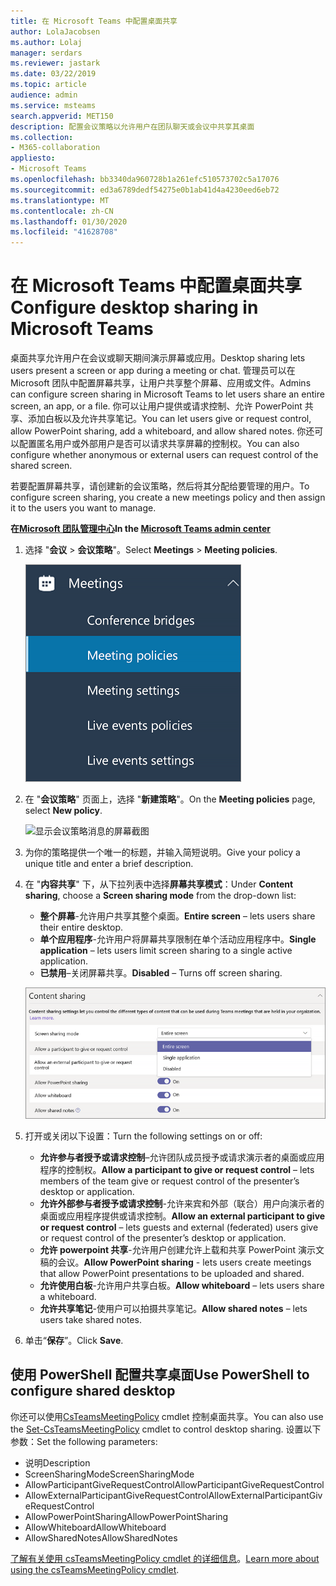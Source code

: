 ```yaml
---
title: 在 Microsoft Teams 中配置桌面共享
author: LolaJacobsen
ms.author: Lolaj
manager: serdars
ms.reviewer: jastark
ms.date: 03/22/2019
ms.topic: article
audience: admin
ms.service: msteams
search.appverid: MET150
description: 配置会议策略以允许用户在团队聊天或会议中共享其桌面
ms.collection:
- M365-collaboration
appliesto:
- Microsoft Teams
ms.openlocfilehash: bb3340da960728b1a261efc510573702c5a17076
ms.sourcegitcommit: ed3a6789dedf54275e0b1ab41d4a4230eed6eb72
ms.translationtype: MT
ms.contentlocale: zh-CN
ms.lasthandoff: 01/30/2020
ms.locfileid: "41628708"
---
```

<a name="configure-desktop-sharing-in-microsoft-teams"></a><span data-ttu-id="97b88-103">在 Microsoft Teams 中配置桌面共享</span><span class="sxs-lookup"><span data-stu-id="97b88-103">Configure desktop sharing in Microsoft Teams</span></span>
============================================

<span data-ttu-id="97b88-104">桌面共享允许用户在会议或聊天期间演示屏幕或应用。</span><span class="sxs-lookup"><span data-stu-id="97b88-104">Desktop sharing lets users present a screen or app during a meeting or chat.</span></span> <span data-ttu-id="97b88-105">管理员可以在 Microsoft 团队中配置屏幕共享，让用户共享整个屏幕、应用或文件。</span><span class="sxs-lookup"><span data-stu-id="97b88-105">Admins can configure screen sharing in Microsoft Teams to let users share an entire screen, an app, or a file.</span></span> <span data-ttu-id="97b88-106">你可以让用户提供或请求控制、允许 PowerPoint 共享、添加白板以及允许共享笔记。</span><span class="sxs-lookup"><span data-stu-id="97b88-106">You can let users give or request control, allow PowerPoint sharing, add a whiteboard, and allow shared notes.</span></span> <span data-ttu-id="97b88-107">你还可以配置匿名用户或外部用户是否可以请求共享屏幕的控制权。</span><span class="sxs-lookup"><span data-stu-id="97b88-107">You can also configure whether anonymous or external users can request control of the shared screen.</span></span>

<span data-ttu-id="97b88-108">若要配置屏幕共享，请创建新的会议策略，然后将其分配给要管理的用户。</span><span class="sxs-lookup"><span data-stu-id="97b88-108">To configure screen sharing, you create a new meetings policy and then assign it to the users you want to manage.</span></span>

<span data-ttu-id="97b88-109">**在[Microsoft 团队管理中心](https://admin.teams.microsoft.com/)**</span><span class="sxs-lookup"><span data-stu-id="97b88-109">**In the [Microsoft Teams admin center](https://admin.teams.microsoft.com/)**</span></span>

1. <span data-ttu-id="97b88-110">选择 "**会议** > **会议策略**"。</span><span class="sxs-lookup"><span data-stu-id="97b88-110">Select **Meetings** > **Meeting policies**.</span></span>

    ![显示所选会议策略的屏幕截图](media/configure-desktop-sharing-image1.png)

2. <span data-ttu-id="97b88-112">在 "**会议策略**" 页面上，选择 "**新建策略**"。</span><span class="sxs-lookup"><span data-stu-id="97b88-112">On the **Meeting policies** page, select **New policy**.</span></span>

    ![显示会议策略消息的屏幕截图](media/configure-desktop-sharing-image2.png)

3. <span data-ttu-id="97b88-114">为你的策略提供一个唯一的标题，并输入简短说明。</span><span class="sxs-lookup"><span data-stu-id="97b88-114">Give your policy a unique title and enter a brief description.</span></span>

4. <span data-ttu-id="97b88-115">在 "**内容共享**" 下，从下拉列表中选择**屏幕共享模式**：</span><span class="sxs-lookup"><span data-stu-id="97b88-115">Under **Content sharing**, choose a **Screen sharing mode** from the drop-down list:</span></span>

   - <span data-ttu-id="97b88-116">**整个屏幕**-允许用户共享其整个桌面。</span><span class="sxs-lookup"><span data-stu-id="97b88-116">**Entire screen** – lets users share their entire desktop.</span></span>
   - <span data-ttu-id="97b88-117">**单个应用程序**-允许用户将屏幕共享限制在单个活动应用程序中。</span><span class="sxs-lookup"><span data-stu-id="97b88-117">**Single application** – lets users limit screen sharing to a single active application.</span></span>
   - <span data-ttu-id="97b88-118">**已禁用**–关闭屏幕共享。</span><span class="sxs-lookup"><span data-stu-id="97b88-118">**Disabled** – Turns off screen sharing.</span></span>

    ![显示共享模式选项的屏幕截图](media/configure-desktop-sharing-image3.png)

5. <span data-ttu-id="97b88-120">打开或关闭以下设置：</span><span class="sxs-lookup"><span data-stu-id="97b88-120">Turn the following settings on or off:</span></span>

    - <span data-ttu-id="97b88-121">**允许参与者授予或请求控制**–允许团队成员授予或请求演示者的桌面或应用程序的控制权。</span><span class="sxs-lookup"><span data-stu-id="97b88-121">**Allow a participant to give or request control** – lets members of the team give or request control of the presenter’s desktop or application.</span></span>
    - <span data-ttu-id="97b88-122">**允许外部参与者授予或请求控制**-允许来宾和外部（联合）用户向演示者的桌面或应用程序提供或请求控制。</span><span class="sxs-lookup"><span data-stu-id="97b88-122">**Allow an external participant to give or request control** – lets guests and external (federated) users give or request control of the presenter’s desktop or application.</span></span>
    - <span data-ttu-id="97b88-123">**允许 powerpoint 共享**-允许用户创建允许上载和共享 PowerPoint 演示文稿的会议。</span><span class="sxs-lookup"><span data-stu-id="97b88-123">**Allow PowerPoint sharing** - lets users create meetings that allow PowerPoint presentations to be uploaded and shared.</span></span>
    - <span data-ttu-id="97b88-124">**允许使用白板**-允许用户共享白板。</span><span class="sxs-lookup"><span data-stu-id="97b88-124">**Allow whiteboard** – lets users share a whiteboard.</span></span>
    - <span data-ttu-id="97b88-125">**允许共享笔记**-使用户可以拍摄共享笔记。</span><span class="sxs-lookup"><span data-stu-id="97b88-125">**Allow shared notes** – lets users take shared notes.</span></span>

6. <span data-ttu-id="97b88-126">单击“**保存**”。</span><span class="sxs-lookup"><span data-stu-id="97b88-126">Click **Save**.</span></span>

## <a name="use-powershell-to-configure-shared-desktop"></a><span data-ttu-id="97b88-127">使用 PowerShell 配置共享桌面</span><span class="sxs-lookup"><span data-stu-id="97b88-127">Use PowerShell to configure shared desktop</span></span>

<span data-ttu-id="97b88-128">你还可以使用[CsTeamsMeetingPolicy](https://docs.microsoft.com/powershell/module/skype/set-csteamsmeetingpolicy?view=skype-ps) cmdlet 控制桌面共享。</span><span class="sxs-lookup"><span data-stu-id="97b88-128">You can also use the [Set-CsTeamsMeetingPolicy](https://docs.microsoft.com/powershell/module/skype/set-csteamsmeetingpolicy?view=skype-ps) cmdlet to control desktop sharing.</span></span> <span data-ttu-id="97b88-129">设置以下参数：</span><span class="sxs-lookup"><span data-stu-id="97b88-129">Set the following parameters:</span></span>

- <span data-ttu-id="97b88-130">说明</span><span class="sxs-lookup"><span data-stu-id="97b88-130">Description</span></span>
- <span data-ttu-id="97b88-131">ScreenSharingMode</span><span class="sxs-lookup"><span data-stu-id="97b88-131">ScreenSharingMode</span></span>
- <span data-ttu-id="97b88-132">AllowParticipantGiveRequestControl</span><span class="sxs-lookup"><span data-stu-id="97b88-132">AllowParticipantGiveRequestControl</span></span>
- <span data-ttu-id="97b88-133">AllowExternalParticipantGiveRequestControl</span><span class="sxs-lookup"><span data-stu-id="97b88-133">AllowExternalParticipantGiveRequestControl</span></span>
- <span data-ttu-id="97b88-134">AllowPowerPointSharing</span><span class="sxs-lookup"><span data-stu-id="97b88-134">AllowPowerPointSharing</span></span>
- <span data-ttu-id="97b88-135">AllowWhiteboard</span><span class="sxs-lookup"><span data-stu-id="97b88-135">AllowWhiteboard</span></span>
- <span data-ttu-id="97b88-136">AllowSharedNotes</span><span class="sxs-lookup"><span data-stu-id="97b88-136">AllowSharedNotes</span></span>

<span data-ttu-id="97b88-137">[了解有关使用 csTeamsMeetingPolicy cmdlet 的详细信息](https://docs.microsoft.com/powershell/module/skype/set-csteamsmeetingpolicy?view=skype-ps)。</span><span class="sxs-lookup"><span data-stu-id="97b88-137">[Learn more about using the csTeamsMeetingPolicy cmdlet](https://docs.microsoft.com/powershell/module/skype/set-csteamsmeetingpolicy?view=skype-ps).</span></span>

